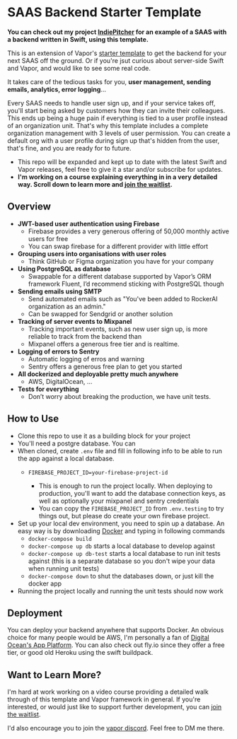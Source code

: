 # SAAS Backend Starter Template

**You can check out my project [IndiePitcher](https://indiepitcher.com) for an example of a SAAS with a backend written in Swift, using this template.**

This is an extension of Vapor's [starter template](https://github.com/vapor/template) to get the backend for your next SAAS off the ground. Or if you're jsut curious about server-side Swift and Vapor, and would like to see some real code.

It takes care of the tedious tasks for you, **user management, sending emails, analytics, error logging**...

Every SAAS needs to handle user sign up, and if your service takes off, you'll start being asked by customers how they can invite their colleagues. This ends up being a huge pain if everything is tied to a user profile instead of an organization unit. That's why this template includes a complete organization management with 3 levels of user permission. You can create a default org with a user profile during sign up that's hidden from the user, that's fine, and you are ready for to future.

- This repo will be expanded and kept up to date with the latest Swift and Vapor releases, feel free to give it a star and/or subscribe for updates.
- **I'm working on a course explaining everything in in a very detailed way. Scroll down to learn more and [join the waitlist](https://tally.so/r/wbdgqg).**

## Overview
- **JWT-based user authentication using Firebase**
  - Firebase provides a very generous offering of 50,000 monthly active users for free
  - You can swap firebase for a different provider with little effort
- **Grouping users into organisations with user roles**
  - Think GitHub or Figma organization you have for your company
- **Using PostgreSQL as database**
  - Swappable for a different database supported by Vapor’s ORM framework Fluent, I’d recommend sticking with PostgreSQL though
- **Sending emails using SMTP**
  - Send automated emails such as "You've been added to RockerAI organization as an admin."
  - Can be swapped for Sendgrid or another solution
- **Tracking of server events to Mixpanel**
  - Tracking important events, such as new user sign up, is more reliable to track from the backend than
  - Mixpanel offers a generous free tier and is realtime.
- **Logging of errors to Sentry**
  - Automatic logging of erros and warning
  - Sentry offers a generous free plan to get you started
- **All dockerized and deployable pretty much anywhere**
  - AWS, DigitalOcean, ...
- **Tests for everything**
  - Don’t worry about breaking the production, we have unit tests.


 
## How to Use
- Clone this repo to use it as a building block for your project
- You'll need a postgre database. You can 
- When cloned, create `.env` file and fill in following info to be able to run the app against a local database.
  - ```
    FIREBASE_PROJECT_ID=your-firebase-project-id
    ```
    - This is enough to run the project locally. When deploying to production, you'll want to add the database connection keys, as well as optionally your mixpanel and sentry credentials
    - You can copy the `FIREBASE_PROJECT_ID` from `.env.testing` to try things out, but please do create your own firebase project.
- Set up your local dev environment, you need to spin up a database. An easy way is by downloading [Docker](https://www.docker.com) and typing in following commands
  - `docker-compose build`
  - `docker-compose up db` starts a local database to develop against
  - `docker-compose up db-test` starts a local database to run init tests against (this is a separate database so you don't wipe your data when running unit tests)
  - `docker-compose down` to shut the databases down, or just kill the docker app
- Running the project locally and running the unit tests should now work



## Deployment
You can deploy your backend anywhere that supports Docker. An obvious choice for many people would be AWS, I'm personally a fan of [Digital Ocean's App Platform](https://m.do.co/c/9e21fc78af92). 
You can also check out fly.io since they offer a free tier, or good old Heroku using the swift buildpack.



## Want to Learn More?
I'm hard at work working on a video course providing a detailed walk through of this template and Vapor framework in general. If you're interested, or would just like to support further development, you can [join the waitlist](https://tally.so/r/wbdgqg).

I'd also encourage you to join the [vapor discord](https://discord.gg/vapor). Feel free to DM me there.

